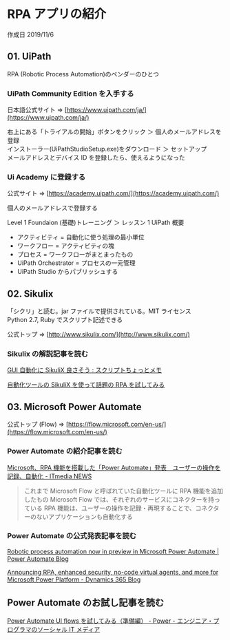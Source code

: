 # RPA アプリの紹介

作成日 2019/11/6

## 01. UiPath

RPA (Robotic Process Automation)のベンダーのひとつ

### UiPath Community Edition を入手する

日本語公式サイト => [https://www.uipath.com/ja/](https://www.uipath.com/ja/)

右上にある「トライアルの開始」ボタンをクリック ＞ 個人のメールアドレスを登録\
インストーラー(UiPathStudioSetup.exe)をダウンロード ＞ セットアップ\
メールアドレスとデバイス ID を登録したら、使えるようになった

### Ui Academy に登録する

公式サイト => [https://academy.uipath.com/](https://academy.uipath.com/)

個人のメールアドレスで登録する

Level 1 Foundaion (基礎)トレーニング ＞ レッスン 1 UiPath 概要

-   アクティビティ = 自動化に使う処理の最小単位
-   ワークフロー = アクティビティの塊
-   プロセス = ワークフローがまとまったもの
-   UiPath Orchestrator = プロセスの一元管理
-   UiPath Studio からパブリッシュする

## 02. Sikulix

「シクリ」と読む。jar ファイルで提供されている。MIT ライセンス\
Python 2.7, Ruby でスクリプト記述できる

公式トップ => [http://www.sikulix.com/](http://www.sikulix.com/)

### Sikulix の解説記事を読む

[GUI 自動化に SikuliX 良さそう : スクリプトちょっとメモ](http://blog.livedoor.jp/tea_cocoa_cake/archives/15586914.html)

[自動化ツールの SikuliX を使って話題の RPA を試してみる](https://qiita.com/Targityen/items/324f06c2a38116732e8e)

## 03. Microsoft Power Automate

公式トップ (Flow) => [https://flow.microsoft.com/en-us/](https://flow.microsoft.com/en-us/)

### Power Automate の紹介記事を読む

[Microsoft、RPA 機能を搭載した「Power Automate」発表　ユーザーの操作を記録、自動化 \- ITmedia NEWS](https://www.itmedia.co.jp/news/articles/1911/05/news070.html)

> これまで Microsoft Flow と呼ばれていた自動化ツールに RPA 機能を追加したもの
> Microsoft Flow では、それぞれのサービスにコネクターを持っている
> RPA 機能は、ユーザーの操作を記録・再現することで、コネクターのないアプリケーションも自動化する

### Power Automate の公式発表記事を読む

[Robotic process automation now in preview in Microsoft Power Automate \| Power Automate Blog](https://flow.microsoft.com/en-us/blog/robotic-process-automation-now-in-preview-in-microsoft-power-automate/)

[Announcing RPA, enhanced security, no\-code virtual agents, and more for Microsoft Power Platform \- Dynamics 365 Blog](https://cloudblogs.microsoft.com/dynamics365/bdm/2019/11/04/announcing-rpa-enhanced-security-no-code-virtual-agents-and-more-for-microsoft-power-platform/)

## Power Automate のお試し記事を読む

[Power Automate UI flows を試してみる（準備編） \- Power \- エンジニア・プログラマのソーシャル IT メディア](https://itnews.org/news_resources/94928)
